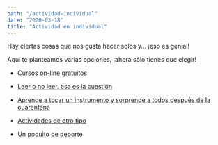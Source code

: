 ```yaml
---
path: "/actividad-individual"
date: "2020-03-18"
title: "Actividad en individual"
---
```


Hay ciertas cosas que nos gusta hacer solos y... ¡eso es genial! 

Aquí te planteamos varias opciones, ¡ahora sólo tienes que elegir!

* [Cursos on-line gratuitos](actividad-individual/cursos-on-line-gratuitos)

* [Leer o no leer, esa es la cuestión](actividad-individual/leer-o-no-leer-esa-es-la-cuestion)

* [Aprende a tocar un instrumento y sorprende a todos después de la cuarentena](actividad-individual/aprende-a-tocar-un-instrumento-y-sorprende-a-todos)

* [Actividades de otro tipo](actividad-individual/actividades-de-otro-tipo)

* [Un poquito de deporte](actividad-individual/un-poquito-de-deporte)